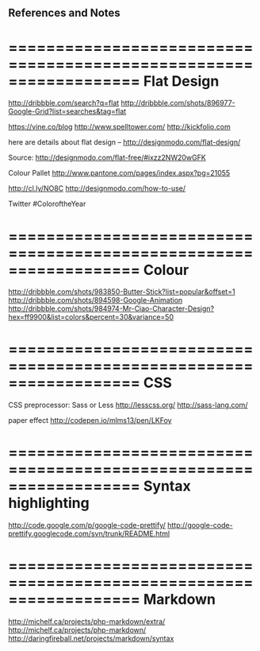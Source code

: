 ## References and Notes ##




==================================================================
Flat Design
==================================================================

http://dribbble.com/search?q=flat
http://dribbble.com/shots/896977-Google-Grid?list=searches&tag=flat

https://vine.co/blog
http://www.spelltower.com/
http://kickfolio.com

here are details about flat design – http://designmodo.com/flat-design/

Source: http://designmodo.com/flat-free/#ixzz2NW20wGFK

Colour Pallet
http://www.pantone.com/pages/index.aspx?pg=21055

 http://cl.ly/NO8C
 http://designmodo.com/how-to-use/

Twitter #ColoroftheYear

==================================================================
Colour
==================================================================

http://dribbble.com/shots/983850-Butter-Stick?list=popular&offset=1
http://dribbble.com/shots/894598-Google-Animation
http://dribbble.com/shots/984974-Mr-Ciao-Character-Design?hex=ff9900&list=colors&percent=30&variance=50

==================================================================
CSS
==================================================================

CSS preprocessor: Sass or Less
http://lesscss.org/
http://sass-lang.com/

paper effect
http://codepen.io/mlms13/pen/LKFoy

==================================================================
Syntax highlighting
==================================================================
http://code.google.com/p/google-code-prettify/
http://google-code-prettify.googlecode.com/svn/trunk/README.html


==================================================================
Markdown
==================================================================
http://michelf.ca/projects/php-markdown/extra/
http://michelf.ca/projects/php-markdown/
http://daringfireball.net/projects/markdown/syntax

